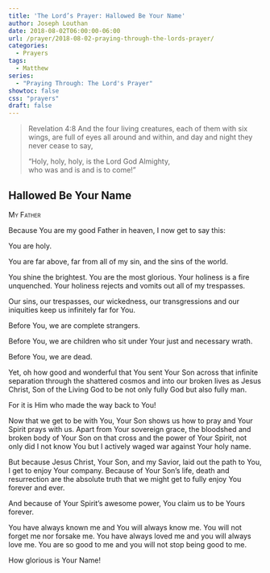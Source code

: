 ```yaml
---
title: 'The Lord’s Prayer: Hallowed Be Your Name'
author: Joseph Louthan
date: 2018-08-02T06:00:00-06:00
url: /prayer/2018-08-02-praying-through-the-lords-prayer/
categories:
  - Prayers
tags:
  - Matthew
series:
  - "Praying Through: The Lord's Prayer"
showtoc: false
css: "prayers"
draft: false
---
```

> Revelation 4:8 And the four living creatures, each of them with six wings, are full of eyes all around and within, and day and night they never cease to say,
>
> “Holy, holy, holy, is the Lord God Almighty,  
> who was and is and is to come!”

## Hallowed Be Your Name

<div style="font-variant: small-caps;">
My Father
</div>

Because You are my good Father in heaven, I now get to say this:

You are holy.

You are far above, far from all of my sin, and the sins of the world.

You shine the brightest. You are the most glorious. Your holiness is a fire unquenched. Your holiness rejects and vomits out all of my trespasses.

Our sins, our trespasses, our wickedness, our transgressions and our iniquities keep us infinitely far for You.

Before You, we are complete strangers.

Before You, we are children who sit under Your just and necessary wrath.

Before You, we are dead.

Yet, oh how good and wonderful that You sent Your Son across that infinite separation through the shattered cosmos and into our broken lives as Jesus Christ, Son of the Living God to be not only fully God but also fully man.

For it is Him who made the way back to You!

Now that we get to be with You, Your Son shows us how to pray and Your Spirit prays with us. Apart from Your sovereign grace, the bloodshed and broken body of Your Son on that cross and the power of Your Spirit, not only did I not know You but I actively waged war against Your holy name.

But because Jesus Christ, Your Son, and my Savior, laid out the path to You, I get to enjoy Your company. Because of Your Son’s life, death and resurrection are the absolute truth that we might get to fully enjoy You forever and ever.

And because of Your Spirit’s awesome power, You claim us to be Yours forever.

You have always known me and You will always know me. You will not forget me nor forsake me. You have always loved me and you will always love me. You are so good to me and you will not stop being good to me.

How glorious is Your Name!